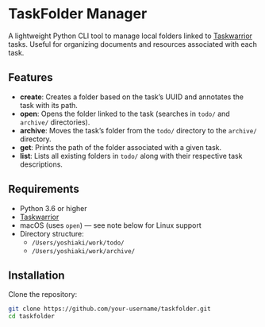 # TaskFolder Manager

A lightweight Python CLI tool to manage local folders linked to [Taskwarrior](https://taskwarrior.org/) tasks. Useful for organizing documents and resources associated with each task.

## Features

- **create**: Creates a folder based on the task’s UUID and annotates the task with its path.
- **open**: Opens the folder linked to the task (searches in `todo/` and `archive/` directories).
- **archive**: Moves the task’s folder from the `todo/` directory to the `archive/` directory.
- **get**: Prints the path of the folder associated with a given task.
- **list**: Lists all existing folders in `todo/` along with their respective task descriptions.

## Requirements

- Python 3.6 or higher  
- [Taskwarrior](https://taskwarrior.org/)
- macOS (uses `open`) — see note below for Linux support  
- Directory structure:
  - `/Users/yoshiaki/work/todo/`
  - `/Users/yoshiaki/work/archive/`

## Installation

Clone the repository:

```bash
git clone https://github.com/your-username/taskfolder.git
cd taskfolder

